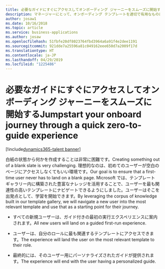 ```yaml
---
title: 必要なガイドにすぐにアクセスしてオンボーディング ジャーニーをスムーズに開始する
description: マネージャーにとって、オンボーディング テンプレートを適切で有用なものにすることは重要です。
author: josaw1
ms.date: 10/16/2018
ms.topic: article
ms.service: business-applications
ms.author: josaw
ms.openlocfilehash: 51fbfe20df8023764fbd3964a6a91f4e2dee1191
ms.sourcegitcommit: 921dde7a25596a81c049162eee650d7a2009f17d
ms.translationtype: HT
ms.contentlocale: ja-JP
ms.lasthandoff: 04/29/2019
ms.locfileid: "1225486"
---
```

#  <a name="jumpstart-your-onboard-journey-through-a-quick-zero-to-guide-experience"></a><span data-ttu-id="e9a5a-103">必要なガイドにすぐにアクセスしてオンボーディング ジャーニーをスムーズに開始する</span><span class="sxs-lookup"><span data-stu-id="e9a5a-103">Jumpstart your onboard journey through a quick zero-to-guide experience</span></span>


[!include[dynamics365-talent banner](../../includes/dynamics365-talent.md)]

<span data-ttu-id="e9a5a-104">白紙の状態から何かを作成することは非常に困難です。</span><span class="sxs-lookup"><span data-stu-id="e9a5a-104">Creating something out of a blank slate is very challenging.</span></span> <span data-ttu-id="e9a5a-105">理想的なのは、初めてのユーザーが空白のページにアクセスしなくてもいい環境です。</span><span class="sxs-lookup"><span data-stu-id="e9a5a-105">Our goal is to ensure that a first-time user never has to land on a blank page.</span></span> <span data-ttu-id="e9a5a-106">Microsoft では、テンプレート ギャラリー内に構築された豊富なナレッジを活用することで、ユーザーを最も関連性の高いテンプレートにナビゲートできるようにしました。ユーザーはそこを出発点として、学習を開始できます。</span><span class="sxs-lookup"><span data-stu-id="e9a5a-106">By leveraging the corpus of knowledge built in our template gallery, we will navigate a new user into the most relevant template and use that as a starting point for their journey.</span></span>

-   <span data-ttu-id="e9a5a-107">すべての新規ユーザーは、ガイド付きの最初の実行エクスペリエンスに案内されます。</span><span class="sxs-lookup"><span data-stu-id="e9a5a-107">All new users will land on a guided first-run experience.</span></span>

-   <span data-ttu-id="e9a5a-108">ユーザーは、自分のロールに最も関連するテンプレートにアクセスできます。</span><span class="sxs-lookup"><span data-stu-id="e9a5a-108">The experience will land the user on the most relevant template to their role.</span></span>

-   <span data-ttu-id="e9a5a-109">最終的には、そのユーザー用にパーソナライズされたガイドが提供されます。</span><span class="sxs-lookup"><span data-stu-id="e9a5a-109">The experience will end with the user having a personalized guide.</span></span>

